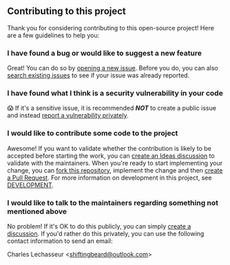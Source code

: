 ## Contributing to this project

Thank you for considering contributing to this open-source project! Here are a few guidelines to help you:

### I have found a bug or would like to suggest a new feature

Great! You can do so by [opening a new issue](https://github.com/clechasseur/rs-clippy-check/issues/new/choose).
Before you do, you can also [search existing issues](https://github.com/clechasseur/rs-clippy-check/issues) to see if your issue was already reported.

### I have found what I think is a security vulnerability in your code

😱 If it's a sensitive issue, it is recommended **_NOT_** to create a public issue and instead [report a vulnerability privately](https://github.com/clechasseur/rs-clippy-check/security/advisories/new).

### I would like to contribute some code to the project

Awesome! If you want to validate whether the contribution is likely to be accepted before starting the work, you can [create an Ideas discussion](https://github.com/clechasseur/rs-clippy-check/discussions/new?category=ideas) to validate with the maintainers.
When you're ready to start implementing your change, you can [fork this repository](https://github.com/clechasseur/rs-clippy-check/fork), implement the change and then [create a Pull Request](https://github.com/clechasseur/rs-clippy-check/compare).
For more information on development in this project, see [DEVELOPMENT](DEVELOPMENT.md).

### I would like to talk to the maintainers regarding something not mentioned above

No problem! If it's OK to do this publicly, you can simply [create a discussion](https://github.com/clechasseur/rs-clippy-check/discussions/new/choose).
If you'd rather do this privately, you can use the following contact information to send an email:

Charles Lechasseur \<shiftingbeard@outlook.com\>
